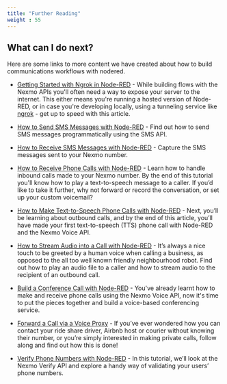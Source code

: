 ```yaml
---
title: "Further Reading"
weight : 55
---
```


## What can I do next?
Here are some links to more content we have created about how to build communications workflows with nodered.


- [Getting Started with Ngrok in Node-RED](https://www.nexmo.com/blog/2019/07/03/ngrok-in-node-red-dr) - While building flows with the Nexmo APIs you'll often need a way to expose your server to the internet. This either means you're running a hosted version of Node-RED, or in case you're developing locally, using a tunneling service like [ngrok](https://ngrok.com/download) - get up to speed with this article.

- [How to Send SMS Messages with Node-RED](https://www.nexmo.com/blog/2019/04/17/send-sms-messages-node-red-dr/) - Find out how to send SMS messages programmatically using the SMS API.

- [How to Receive SMS Messages with Node-RED](https://www.nexmo.com/blog/2019/04/24/receive-sms-messages-node-red-dr/) - Capture the SMS messages sent to your Nexmo number.

- [How to Receive Phone Calls with Node-RED](https://www.nexmo.com/blog/2019/05/09/receive-phone-calls-node-red-dr/) - Learn how to handle inbound calls made to your Nexmo number. By the end of this tutorial you'll know how to play a text-to-speech message to a caller. If you’d like to take it further, why not forward or record the conversation, or set up your custom voicemail?

- [How to Make Text-to-Speech Phone Calls with Node-RED](https://www.nexmo.com/blog/2019/06/14/make-text-to-speech-phone-calls-node-red-dr/) - Next, you’ll be learning about outbound calls, and by the end of this article, you’ll have made your first text-to-speech (TTS) phone call with Node-RED and the Nexmo Voice API.

- [How to Stream Audio into a Call with Node-RED](https://www.nexmo.com/blog/2019/07/15/stream-audio-node-red-dr) - It’s always a nice touch to be greeted by a human voice when calling a business, as opposed to the all too well known friendly neighbourhood robot. Find out how to play an audio file to a caller and how to stream audio to the recipient of an outbound call.

- [Build a Conference Call with Node-RED](https://www.nexmo.com/blog/2019/10/07/conference-call-node-red-dr) - You've already learnt how to make and receive phone calls using the Nexmo Voice API, now it's time to put the pieces together and build a voice-based conferencing service.

- [Forward a Call via a Voice Proxy](https://www.nexmo.com/blog/2019/10/17/forward-call-via-voice-proxy-node-red-dr) - If you’ve ever wondered how you can contact your ride share driver, Airbnb host or courier without knowing their number, or you’re simply interested in making private calls, follow along and find out how this is done!

- [Verify Phone Numbers with Node-RED](https://www.nexmo.com/blog/2019/09/25/verify-phone-numbers-with-node-red-dr) - In this tutorial, we’ll look at the Nexmo Verify API and explore a handy way of validating your users’ phone numbers.